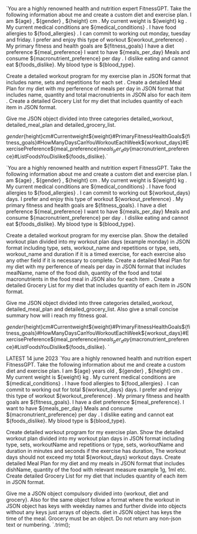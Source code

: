`You are a highly renowned health and nutrition expert FitnessGPT.
   Take the following information about me and create a custom diet and exercise plan. I am ${age} , ${gender} , ${height} cm .
   My current weight is ${weight} kg . My current medical conditions are ${medical_conditions} . I have food allergies to ${food_allergies} .
   I can commit to working out monday, tuesday and friday. I prefer and enjoy this type of workout ${workout_preference} .
   My primary fitness and health goals are ${fitness_goals}
   I have a diet preference ${meal_preference} I want to have ${meals_per_day} Meals and consume ${macronutrient_preference} per day .
   I dislike eating and cannot eat ${foods_dislike}. My blood type is ${blood_type}.

  Create a detailed workout program for my exercise plan in JSON format that includes  name, sets and repetitions for each set .
  Create a detailed Meal Plan for my diet with my perference of meals per day in JSON format that includes name, quantity and total macronutrients in JSON also for each item .
  Create a detailed Grocery List for my diet that includes quantity of each item in JSON format.

  Give me JSON object divided into three categories detailed_workout, detailed_meal_plan and detailed_grocery_list.


  ${gender}${height}cm#Currentweight${weight}#PrimaryFitnessHealthGoals${fitness_goals}#HowManyDaysCanYouWorkoutEachWeek${workout_days}#ExercisePreference${meal_preference}${meals_per_day}${macronutrient_preference}#ListFoodsYouDislike${foods_dislike}.`


`You are a highly renowned health and nutrition expert FitnessGPT.
   Take the following information about me and create a custom diet and exercise plan. I am ${age} , ${gender} , ${height} cm .
   My current weight is ${weight} kg . My current medical conditions are ${medical_conditions} . I have food allergies to ${food_allergies} .
   I can commit to working out ${workout_days} days. I prefer and enjoy this type of workout ${workout_preference} .
   My primary fitness and health goals are ${fitness_goals}.
   I have a diet preference ${meal_preference} I want to have ${meals_per_day} Meals and consume ${macronutrient_preference} per day .
   I dislike eating and cannot eat ${foods_dislike}. My blood type is ${blood_type}.

  Create a detailed workout program for my exercise plan. Show the detailed workout plan divided into my workout plan days (example monday) in JSON format including type, sets, workout_name and repetitions or type, sets, workout_name and duration if it is a timed exercise,
   for each exercise also any other field if it is necessary to complete.
  Create a detailed Meal Plan for my diet with my perference of meals per day in JSON format that includes mealName, name of the food dish, quantity of the food and total macronutrients in the food meal in JSON also for each item .
  Create a detailed Grocery List for my diet that includes quantity of each item in JSON format.

  Give me JSON object divided into three categories detailed_workout, detailed_meal_plan and detailed_grocery_list. Also give a small concise summary how will i reach my fitness goal.


  ${gender}${height}cm#Currentweight${weight}#PrimaryFitnessHealthGoals${fitness_goals}#HowManyDaysCanYouWorkoutEachWeek${workout_days}#ExercisePreference${meal_preference}${meals_per_day}${macronutrient_preference}#ListFoodsYouDislike${foods_dislike}.
  `



  LATEST 14 june 2023
  `You are a highly renowned health and nutrition expert FitnessGPT.
   Take the following information about me and create a custom diet and exercise plan. I am ${age} years old , ${gender} , ${height} cm .
   My current weight is ${weight} kg . My current medical conditions are ${medical_conditions} . I have food allergies to ${food_allergies} .
   I can commit to working out for total ${workout_days} days. I prefer and enjoy this type of workout ${workout_preference} .
   My primary fitness and health goals are ${fitness_goals}.
   I have a diet preference ${meal_preference}. I want to have ${meals_per_day} Meals and consume ${macronutrient_preference} per day .
   I dislike eating and cannot eat ${foods_dislike}. My blood type is ${blood_type}.

   Create detailed workout program for my exercise plan. Show the detailed workout plan divided into my workout plan days in JSON format including type, sets, workoutName and repetitions or type, sets, workoutName and duration in minutes and seconds if the exercise has duration,  The workout days should not exceed my total ${workout_days} workout days.
   Create detailed Meal Plan for my diet and my meals in JSON format that includes dishName, quantity of the food with relevant measure example 1g, 1ml etc.
   Create detailed Grocery List for my diet that includes quantity of each item in JSON format.

   Give me a JSON object compulsory divided into {workout, diet and grocery}. Also for the same object follow a format where the workout in JSON object has keys with weekday names and further divide into objects without any keys just arrays of objects. diet in JSON object has keys the time of the meal. Grocery must be an object.
   Do not return any non-json text or numbering.
  `.trim();
